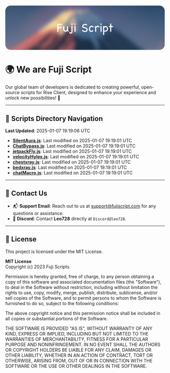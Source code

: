 ![Banner](.github/b.webp)

# 🌍 **We are Fuji Script**

Our global team of developers is dedicated to creating powerful, open-source scripts for Rise Client, designed to enhance your experience and unlock new possibilities! 🌟

---
<!-- SCRIPTS_NAVIGATION_START -->
## 📂 **Scripts Directory Navigation**

**Last Updated**: 2025-01-07 19:19:06 UTC

- **[SilentAura.js](scripts/SilentAura.js)**: Last modified on 2025-01-07 19:19:01 UTC
- **[ChatBypass.js](scripts/ChatBypass.js)**: Last modified on 2025-01-07 19:19:01 UTC
- **[jetpackFly.js](scripts/jetpackFly.js)**: Last modified on 2025-01-07 19:19:01 UTC
- **[velocityHylex.js](scripts/velocityHylex.js)**: Last modified on 2025-01-07 19:19:01 UTC
- **[chestxray.js](scripts/chestxray.js)**: Last modified on 2025-01-07 19:19:01 UTC
- **[bedxray.js](scripts/bedxray.js)**: Last modified on 2025-01-07 19:19:01 UTC
- **[chatMacro.js](scripts/chatMacro.js)**: Last modified on 2025-01-07 19:19:01 UTC

<!-- SCRIPTS_NAVIGATION_END -->

---

## 💬 **Contact Us**  
- 📬 **Support Email**: Reach out to us at [support@fujiscript.com](mailto:support@fujiscript.com) for any questions or assistance.  
- 💬 **Discord**: Contact **Leo728** directly at `Discord@leo728`.

---

## 📜 **License**

This project is licensed under the MIT License.  

**MIT License**  
Copyright (c) 2023 Fuji Scripts  

Permission is hereby granted, free of charge, to any person obtaining a copy of this software and associated documentation files (the "Software"), to deal in the Software without restriction, including without limitation the rights to use, copy, modify, merge, publish, distribute, sublicense, and/or sell copies of the Software, and to permit persons to whom the Software is furnished to do so, subject to the following conditions:  

The above copyright notice and this permission notice shall be included in all copies or substantial portions of the Software.  

THE SOFTWARE IS PROVIDED "AS IS", WITHOUT WARRANTY OF ANY KIND, EXPRESS OR IMPLIED, INCLUDING BUT NOT LIMITED TO THE WARRANTIES OF MERCHANTABILITY, FITNESS FOR A PARTICULAR PURPOSE AND NONINFRINGEMENT. IN NO EVENT SHALL THE AUTHORS OR COPYRIGHT HOLDERS BE LIABLE FOR ANY CLAIM, DAMAGES OR OTHER LIABILITY, WHETHER IN AN ACTION OF CONTRACT, TORT OR OTHERWISE, ARISING FROM, OUT OF OR IN CONNECTION WITH THE SOFTWARE OR THE USE OR OTHER DEALINGS IN THE SOFTWARE.  
